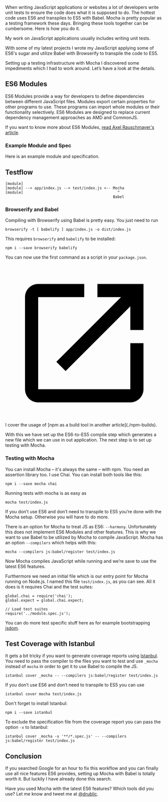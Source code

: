 <p class="post__intro">
  When writing JavaScript applications or websites a lot of developers write
  unit tests to ensure the code does what it is supposed to do. The hottest code
  uses ES6 and transpiles to ES5 with Babel.
  Mocha is pretty popular as a testing framework these days. Bringing these
  tools together can be cumbersome. Here is how you do it.
</p>

My work on JavaScript applications usually includes writing unit tests.

With some of my latest projects I wrote my JavaScript applying some of ES6's
sugar and utilize Babel with Browserify to transpile the code to ES5.

Setting up a testing infrastructure with Mocha I discovered some impediments
which I had to work around. Let’s have a look at the details.

## ES6 Modules

ES6 Modules provide a way for developers to define dependencies between
different JavaScript files. Modules export certain properties for other
programs to use. These programs can import whole modules or their functionality
selectively.
ES6 Modules are designed to replace current dependency management approaches as
AMD and CommonJS.

If you want to know more about ES6 Modules,
[read Axel Rauschmayer's article](http://www.2ality.com/2014/09/es6-modules-final.html).

### Example Module and Spec

Here is an example module and specification.

<script src="https://gist.github.com/drublic/2eb5f4325e7459f16d78.js"></script>

## Testflow

    [module]
    [module] --> app/index.js --> test/index.js <-- Mocha
    [module]                                          ^
                                                    Babel

### Browserify and Babel

Compiling with Browserify using Babel is pretty easy. You just need to run

    browserify -t [ babelify ] app/index.js -o dist/index.js

This requires `browserify` and `babelify` to be installed:

    npm i --save browserify babelify

You can now use the first command as a script in your `package.json`.

<svg viewBox="0 0 24 24" xmlns="http://www.w3.org/2000/svg" class="icon icon--info">
  <path d="M19 19H5V5h7V3H5c-1.11 0-2 .9-2 2v14c0 1.1.89 2 2 2h14c1.1 0 2-.9 2-2v-7h-2v7zM14 3v2h3.59l-9.83 9.83 1.41 1.41L19 6.41V10h2V3h-7z"/>
</svg> I cover the usage of
[npm as a build tool in another article](./npm-builds).

With this we have set up the ES6-to-ES5 compile step which generates a new file
which we can use in out application.
The next step is to set up testing with Mocha.

### Testing with Mocha

You can install Mocha – it's always the same – with npm. You need an assertion
library too. I use Chai. You can install both tools like this:

    npm i --save mocha chai

Running tests with mocha is as easy as

    mocha test/index.js

If you don’t use ES6 and don’t need to transpile to ES5 you’re done with the
Mocha setup. Otherwise you will have to do more.

There is an option for Mocha to treat JS as ES6: `--harmony`. Unfortunately this
does not implement ES6 Modules and other features. This is why we want to use
Babel to be utilized by Mocha to compile JavaScript. Mocha has an option
`--compilers` which helps with this:

    mocha --compilers js:babel/register test/index.js

Now Mocha compiles JavaScript while running and we’re save to use the latest ES6
features.

Furthermore we need an initial file which is our entry point for Mocha running
on Node.js. I named this file `test/index.js`, as you can see.
All it does is it requires Chai and the test suites:

    global.chai = require('chai');
    global.expect = global.chai.expect;

    // Load test suites
    require('../module.spec.js');

You can do more test specific stuff here as for example bootstrapping
[jsdom](https://github.com/tmpvar/jsdom).

## Test Coverage with Istanbul

It gets a bit tricky if you want to generate coverage reports using
[Istanbul](https://gotwarlost.github.io/istanbul/). You need to pass the
compiler to the files you want to test and use `_mocha` instead of `mocha` in
order to get it to use Babel to compile the JS.

    istanbul cover _mocha -- --compilers js:babel/register test/index.js

If you don’t use ES6 and don’t need to transpile to ES5 you can use

    istanbul cover mocha test/index.js

Don't forget to install Istanbul:

    npm i --save istanbul

To exclude the specification file from the coverage report you can pass the
option `-x` to Istanbul:

    istanbul cover _mocha -x '**/*.spec.js' -- --compilers js:babel/register test/index.js

## Conclusion

If you searched Google for an hour to fix this workflow and you can finally use
all nice features ES6 provides, setting up Mocha with Babel is totally worth it.
But luckily I have already done this search.

Have you used Mocha with the latest ES6 features? Which tools did you use? Let
me know and tweet me at [@drublic](https://twitter.com/drublic).
